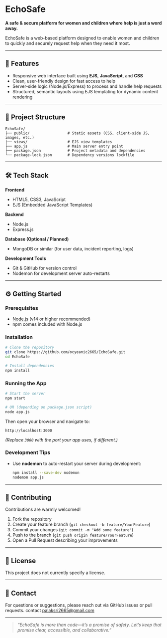 # EchoSafe

**A safe & secure platform for women and children where help is just a word away.**

EchoSafe is a web-based platform designed to enable women and children to quickly and securely request help when they need it most.

---

## 🚀 Features

- Responsive web interface built using **EJS**, **JavaScript**, and **CSS**  
- Clean, user-friendly design for fast access to help  
- Server-side logic (Node.js/Express) to process and handle help requests  
- Structured, semantic layouts using EJS templating for dynamic content rendering

---

## 📂 Project Structure

```text
EchoSafe/
├── public/                 # Static assets (CSS, client-side JS, images, etc.)
├── views/                  # EJS view templates
├── app.js                  # Main server entry point
├── package.json            # Project metadata and dependencies
└── package-lock.json       # Dependency versions lockfile
```

---
## 🛠️ Tech Stack

**Frontend**
- HTML5, CSS3, JavaScript  
- EJS (Embedded JavaScript Templates)  

**Backend**
- Node.js  
- Express.js  

**Database (Optional / Planned)**
- MongoDB or similar (for user data, incident reporting, logs)  

**Development Tools**
- Git & GitHub for version control  
- Nodemon for development server auto-restarts  

---

## ⚙️ Getting Started

### Prerequisites

- [Node.js](https://nodejs.org/) (v14 or higher recommended)
- npm comes included with Node.js

### Installation

```bash
# Clone the repository
git clone https://github.com/ocyeanic2665/EchoSafe.git
cd EchoSafe

# Install dependencies
npm install
```

### Running the App

```bash
# Start the server
npm start

# OR (depending on package.json script)
node app.js
```

Then open your browser and navigate to:

```
http://localhost:3000
```

*(Replace `3000` with the port your app uses, if different.)*

### Development Tips

- Use **nodemon** to auto-restart your server during development:
  ```bash
  npm install --save-dev nodemon
  nodemon app.js
  ```

---

## 🤝 Contributing

Contributions are warmly welcomed! 

1. Fork the repository  
2. Create your feature branch (`git checkout -b feature/YourFeature`)  
3. Commit your changes (`git commit -m "Add some feature"`)  
4. Push to the branch (`git push origin feature/YourFeature`)  
5. Open a Pull Request describing your improvements

---

## 📜 License

This project does not currently specify a license.

---

## 📧 Contact

For questions or suggestions, please reach out via GitHub issues or pull requests.
contact palaksri2665@gmail.com

---

> *“EchoSafe is more than code—it’s a promise of safety. Let’s keep that promise clear, accessible, and collaborative.”*

